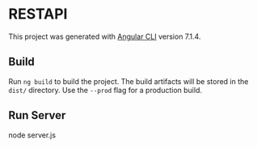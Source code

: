 # RESTAPI

This project was generated with [Angular CLI](https://github.com/angular/angular-cli) version 7.1.4.

## Build

Run `ng build` to build the project. The build artifacts will be stored in the `dist/` directory. Use the `--prod` flag for a production build.

## Run Server
node server.js
